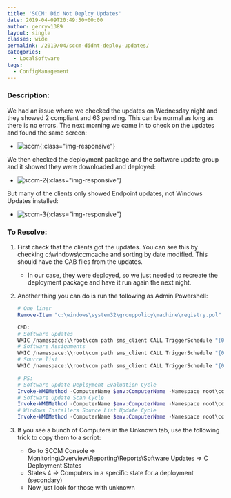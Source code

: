```yaml
---
title: 'SCCM: Did Not Deploy Updates'
date: 2019-04-09T20:49:50+00:00
author: gerryw1389
layout: single
classes: wide
permalink: /2019/04/sccm-didnt-deploy-updates/
categories:
  - LocalSoftware
tags:
  - ConfigManagement
---
```

<!--more-->

### Description:

We had an issue where we checked the updates on Wednesday night and they showed 2 compliant and 63 pending. This can be normal as long as there is no errors. The next morning we came in to check on the updates and found the same screen:  

   - ![sccm](https://automationadmin.com/assets/images/uploads/2019/04/sccm.jpg){:class="img-responsive"}

We then checked the deployment package and the software update group and it showed they were downloaded and deployed:  

   - ![sccm-2](https://automationadmin.com/assets/images/uploads/2019/04/sccm-2.jpg){:class="img-responsive"}

But many of the clients only showed Endpoint updates, not Windows Updates installed:

   - ![sccm-3](https://automationadmin.com/assets/images/uploads/2019/04/sccm-3.jpg){:class="img-responsive"}

### To Resolve:

1. First check that the clients got the updates. You can see this by checking c:\windows\ccmcache and sorting by date modified. This should have the CAB files from the updates.  

   - In our case, they were deployed, so we just needed to recreate the deployment package and have it run again the next night.

2. Another thing you can do is run the following as Admin Powershell:

   ```powershell
   # One liner
   Remove-Item "c:\windows\system32\grouppolicy\machine\registry.pol" -Force; cmd /c "gpupdate /force"; Start-Sleep -Seconds 3; Invoke-WMIMethod -ComputerName $env:ComputerName -Namespace root\ccm -Class SMS_CLIENT -Name TriggerSchedule "{00000000-0000-0000-0000-000000000032}";Invoke-WMIMethod -ComputerName $env:ComputerName -Namespace root\ccm -Class SMS_CLIENT -Name TriggerSchedule "{00000000-0000-0000-0000-000000000113}";Invoke-WMIMethod -ComputerName $env:ComputerName -Namespace root\ccm -Class SMS_CLIENT -Name TriggerSchedule "{00000000-0000-0000-0000-000000000114}"

   CMD:
   # Software Updates
   WMIC /namespace:\\root\ccm path sms_client CALL TriggerSchedule "{00000000-0000-0000-0000-000000000113}" /NOINTERACTIVE
   # Software Assignments
   WMIC /namespace:\\root\ccm path sms_client CALL TriggerSchedule "{00000000-0000-0000-0000-000000000108}" /NOINTERACTIVE
   # Source list
   WMIC /namespace:\\root\ccm path sms_client CALL TriggerSchedule "{00000000-0000-0000-0000-000000000032}" /NOINTERACTIVE

   # PS:
   # Software Update Deployment Evaluation Cycle    
   Invoke-WMIMethod -ComputerName $env:ComputerName -Namespace root\ccm -Class SMS_CLIENT -Name TriggerSchedule "{00000000-0000-0000-0000-000000000114}"
   # Software Update Scan Cycle    
   Invoke-WMIMethod -ComputerName $env:ComputerName -Namespace root\ccm -Class SMS_CLIENT -Name TriggerSchedule "{00000000-0000-0000-0000-000000000113}"
   # Windows Installers Source List Update Cycle    
   Invoke-WMIMethod -ComputerName $env:ComputerName -Namespace root\ccm -Class SMS_CLIENT -Name TriggerSchedule "{00000000-0000-0000-0000-000000000032}"
   ```

3. If you see a bunch of Computers in the Unknown tab, use the following trick to copy them to a script:

   - Go to SCCM Console => Monitoring\Overview\Reporting\Reports\Software Updates => C Deployment States  
   - States 4 => Computers in a specific state for a deployment (secondary)
   - Now just look for those with unknown